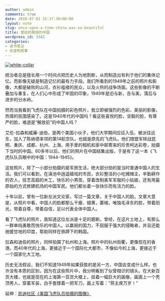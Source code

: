 ```yaml
---
author: admin
comments: true
date: 2010-07-01 15:37:30+00:00
layout: note
slug: once-upon-a-time-china-was-so-beautiful
title: 曾经的美丽的中国
wordpress_id: 3342
categories:
- 读书笔记
- 非虚构叙事
---
```


[![white-collar](http://farm5.static.flickr.com/4117/4752471976_cbf3ec55f6.jpg)](http://www.flickr.com/photos/lookoo/4752471976/)

统治者总是擅长用一个时间点把历史人为地割断，从而制造出有利于他们的集体记忆。而影像无疑是制造记忆的最有力手段。我们所看到的1949年之前的照片和影像，大都是破败的山河，衣衫褴褛的民众，以及火热的战争场面。这些影像的不断叠加与重复，在人们心中形成了牢固的印象，1949年是旧与新，丑与美，落后与进步的分水岭。

然而当我看到飞虎队在中国拍摄的彩色照片，我立即被强烈的色彩，美丽的影像，热情的氛围感染了。这是1940年代的中国吗？看这些喜悦的脸，坚毅的脸，有尊严的脸，难道是“解放前”的中国人吗？

艾伦-拉森和威廉-迪伯，是两个美国小伙子，他们大学期间应征入伍，被派往远东，加入了陈纳德率领的第14航空队，也就是原先的飞虎队。他们随盟军转战昆明、重庆、成都、杭州、上海，用手里的相机和家中邮寄来的珍贵柯达彩卷，拍摄下当时的中国。60多年以后，他们的照片在中国结集出版，于是有了这一本《飞虎队队员眼中的中国：1944-1945》。

这些照片，除了一小部分拍摄的是军旅生活，绝大部分拍的是当时普通中国人的生活。我们可以看到，在滇池中逍遥嬉戏的市民，衣衫整洁的小吃摊摊主，辛勤耕作的农人，技艺高超的木工，快乐的小男孩，穿着改制美军军服的小姑娘，还有用最原始的方式修建机场的中国军民。他们都长着一张快乐而有活力的脸。

十年以前，曾有一位新左派文论家，写过一篇文章，关于中国人的脸。文章大意是，从照片中看，中国人的脸都那么干瘪、蜡黄，萎缩，唯独毛泽东的脸，带着阳光，带着自尊，带着自信，足以代表全体中国人。

看了飞虎队的照片，我知道这位左派是十足的臆断。曾经，在这片土地上，有那么一群单纯勇敢而快乐的中国人。以羸弱的国力，不屈服于强大的侵略者，并且还能驰援甘地的印度，帮助同样在铁蹄下的韩国。

拉森和迪伯的照片，同样拍摄了杭州和上海。照片中的杭州街衢，更像现在的香港。而40年代的上海，更接近于一个国际化大都市，不像如今的上海，更接近于一个国家化大工地。

历史无法假设，我们不知道1949年如果获胜的是另一方，中国会变成什么样。也许没有本质的区别，因为在这些照片中，我分明看到了似曾相识的镜头。在大新百货大楼，也就是现在的上海第一百货大楼上，挂着一幅巨大的画像，画面上一个秃顶男人，穿着军装，白手套撑着一把军刀，画上写着：“蒋主席万岁！”

延伸：[凯迪社区《美国飞虎队员拍摄的图像》](http://club.kdnet.net/newbbs/dispbbs.asp?boardid=1&star=1&replyid=7227748&id=3488119&skin=0&page=1)
